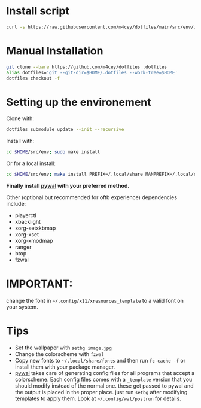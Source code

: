 # Install script
```bash
curl -s https://raw.githubusercontent.com/m4cey/dotfiles/main/src/env/install.sh | bash
```
# Manual Installation
```bash
git clone --bare https://github.com/m4cey/dotfiles .dotfiles
alias dotfiles='git --git-dir=$HOME/.dotfiles --work-tree=$HOME'
dotfiles checkout -f
```
# Setting up the environement

Clone with:
```bash
dotfiles submodule update --init --recursive
```
Install with:
```bash
cd $HOME/src/env; sudo make install
```
Or for a local install:
```bash
cd $HOME/src/env; make install PREFIX=/.local/share MANPREFIX=/.local/share/man DESTDIR=~
```
**Finally install [pywal](https://github.com/dylanaraps/pywal) with your preferred method.**

Other (optional but recommended for oftb experience) dependencies include:
- playerctl
- xbacklight
- xorg-setxkbmap
- xorg-xset
- xorg-xmodmap
- ranger
- btop
- fzwal

# IMPORTANT:
change the font in `~/.config/x11/xresources_template` to a valid font on your system.

# Tips

* Set the wallpaper with `setbg image.jpg`
* Change the colorscheme with `fzwal`
* Copy new fonts to `~/.local/share/fonts` and then run `fc-cache -f` or install them with your package manager.
* [pywal](https://github.com/dylanaraps/pywal) takes care of generating config files for all programs that accept a colorscheme. Each config files comes with a `_template` version that you should modify instead of the normal one. these get passed to pywal and the output is placed in the proper place. just run `setbg` after modifying templates to apply them. Look at `~/.config/wal/postrun` for details.
